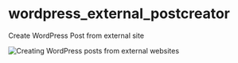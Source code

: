 # wordpress_external_postcreator

Create WordPress Post from external site 

![Creating WordPress posts from external websites](https://drive.google.com/open?id=18WYE9Rq4KoZG7Na47gDzA6ZrcN0RS9tv)

